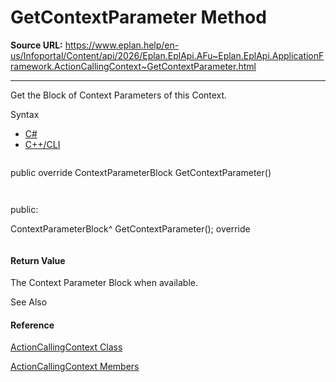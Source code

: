# GetContextParameter Method

**Source URL:** https://www.eplan.help/en-us/Infoportal/Content/api/2026/Eplan.EplApi.AFu~Eplan.EplApi.ApplicationFramework.ActionCallingContext~GetContextParameter.html

---

Get the Block of Context Parameters of this Context.

Syntax

- [C#](#i-syntax-CS)
- [C++/CLI](#i-syntax-CPP2005)

```
```
public override ContextParameterBlock GetContextParameter()
```
```

```
```
public:
ContextParameterBlock^ GetContextParameter(); override
```
```

#### Return Value

The Context Parameter Block when available.



See Also

#### Reference

[ActionCallingContext Class](Eplan.EplApi.AFu~Eplan.EplApi.ApplicationFramework.ActionCallingContext.html)
  
[ActionCallingContext Members](Eplan.EplApi.AFu~Eplan.EplApi.ApplicationFramework.ActionCallingContext_members.html)